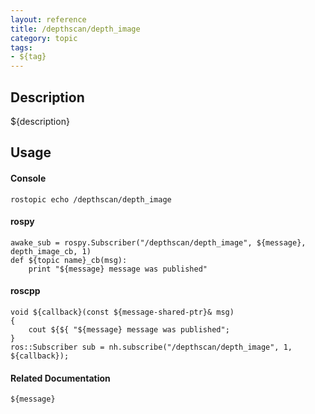 ```yaml
---
layout: reference
title: /depthscan/depth_image
category: topic
tags: 
- ${tag}
---
```


## Description
${description}

## Usage
#### Console
```
rostopic echo /depthscan/depth_image
```

#### rospy
```
awake_sub = rospy.Subscriber("/depthscan/depth_image", ${message}, depth_image_cb, 1)
def ${topic name}_cb(msg):
    print "${message} message was published"
```

#### roscpp
```
void ${callback}(const ${message-shared-ptr}& msg)
{
    cout ${${ "${message} message was published";
}
ros::Subscriber sub = nh.subscribe("/depthscan/depth_image", 1, ${callback});
```

#### Related Documentation
``${message}``  